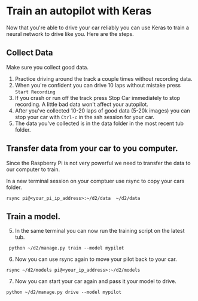 # Train an autopilot with Keras

Now that you're able to drive your car reliably you can use Keras to train a
neural network to drive like you. Here are the steps.

## Collect Data

Make sure you collect good data. 

1. Practice driving around the track a couple times without recording data.
2. When you're confident you can drive 10 laps without mistake press `Start Recording`
3. If you crash or run off the track press Stop Car immediately to stop recording. 
A little bad data won't affect your autopilot. 
4. After you've collected 10-20 laps of good data (5-20k images) you can stop 
your car with `Ctrl-c` in the ssh session for your car.
5. The data you've collected is in the data folder in the most recent tub folder.


## Transfer data from your car to you computer. 

Since the Raspberry Pi is not very powerful we need to transfer the data
to our computer to train. 

In a new terminal session on your comptuer use rsync to copy your cars 
folder. 
```
rsync pi@<your_pi_ip_address>:~/d2/data  ~/d2/data
```


## Train a model.
5. In the same terminal you can now run the training script on the latest tub.
```
 python ~/d2/manage.py train --model mypilot
```

6. Now you can use rsync again to move your pilot back to your car. 
```
rsync ~/d2/models pi@<your_ip_address>:~/d2/models
```

7. Now you can start your car again and pass it your model to drive.
```
python ~/d2/manage.py drive --model mypilot
